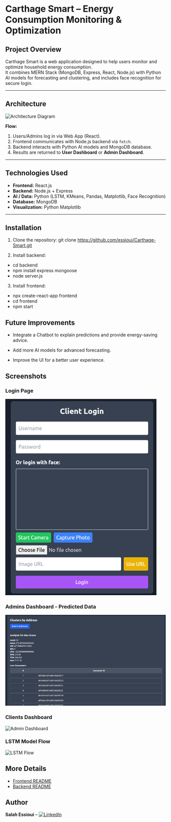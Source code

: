 # Carthage Smart – Energy Consumption Monitoring & Optimization

## Project Overview

Carthage Smart is a web application designed to help users monitor and optimize household energy consumption.  
It combines MERN Stack (MongoDB, Express, React, Node.js) with Python AI models for forecasting and clustering, and includes face recognition for secure login.

---

## Architecture

![Architecture Diagram](images/architecture.png)

**Flow:**

1. Users/Admins log in via Web App (React).
2. Frontend communicates with Node.js backend via `fetch`.
3. Backend interacts with Python AI models and MongoDB database.
4. Results are returned to **User Dashboard** or **Admin Dashboard**.

---

## Technologies Used

- **Frontend:** React.js
- **Backend:** Node.js + Express
- **AI / Data:** Python (LSTM, KMeans, Pandas, Matplotlib, Face Recognition)
- **Database:** MongoDB
- **Visualization:** Python Matplotlib

---

## Installation

1. Clone the repository:
   git clone https://github.com/essioui/Carthage-Smart.git

2. Install backend:

- cd backend
- npm install express mongoose
- node server.js

3. Install frontend:

- npx create-react-app frontend
- cd frontend
- npm start

## Future Improvements

- Integrate a Chatbot to explain predictions and provide energy-saving advice.

- Add more AI models for advanced forecasting.

- Improve the UI for a better user experience.

## Screenshots

### Login Page

![Login Page](images/login_face.png)

### Admins Dashboard - Predicted Data

![User Dashboard](images/adminsDashboard.png)

### Clients Dashboard

![Admin Dashboard](images/clientsDashboard.jpeg)

### LSTM Model Flow

![LSTM Flow](images/lstm.png)

## More Details

- [Frontend README](frontend/README.md)
- [Backend README](backend/README.md)

## Author

**Salah Essioui** – [![LinkedIn](https://cdn-icons-png.flaticon.com/24/174/174857.png)](https://www.linkedin.com/in/salah-essioui-9a93092b5)

